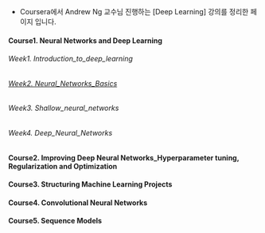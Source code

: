 - Coursera에서 Andrew Ng 교수님 진행하는 [Deep Learning] 강의를 정리한 페이지 입니다.


#### Course1. Neural Networks and Deep Learning
###### Week1. Introduction_to_deep_learning
######  <a href="https://rawgit.com/notyetend/DeepLearning_AndrewNg/master/notes/Course1Week2_Neural_Networks_Basics.html" target="_blank">Week2. Neural_Networks_Basics</a> 
###### Week3. Shallow_neural_networks      
###### Week4. Deep_Neural_Networks      

#### Course2. Improving Deep Neural Networks_Hyperparameter tuning, Regularization and Optimization

#### Course3. Structuring Machine Learning Projects

#### Course4. Convolutional Neural Networks

#### Course5. Sequence Models
